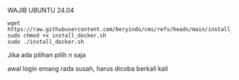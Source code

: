 WAJIB UBUNTU 24.04

```
wget https://raw.githubusercontent.com/beryindo/cms/refs/heads/main/install_docker.sh
sudo chmod +x install_docker.sh
sudo ./install_docker.sh
```

Jika ada pilihan pilih n saja

awal login emang rada susah, harus dicoba berkali kali
